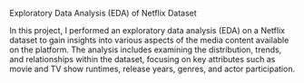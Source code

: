 Exploratory Data Analysis (EDA) of Netflix Dataset

In this project, I performed an exploratory data analysis (EDA) on a Netflix dataset to gain insights into various aspects of the media content available on the platform. The analysis includes examining the distribution, trends, and relationships within the dataset, focusing on key attributes such as movie and TV show runtimes, release years, genres, and actor participation.
